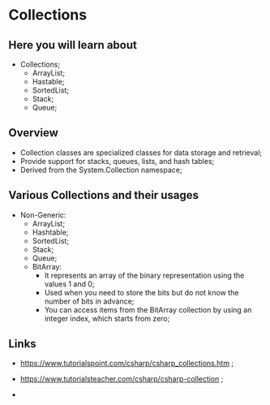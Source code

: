 # Collections

## Here you will learn about

- Collections;
  - ArrayList;
  - Hastable;
  - SortedList;
  - Stack;
  - Queue;

## Overview

- Collection classes are specialized classes for data storage and retrieval;
- Provide support for stacks, queues, lists, and hash tables;
- Derived from the System.Collection namespace;

## Various Collections and their usages

- Non-Generic:
  - ArrayList;
  - Hashtable;
  - SortedList;
  - Stack;
  - Queue;
  - BitArray:
    - It represents an array of the binary representation using the values 1 and 0;
    - Used when you need to store the bits but do not know the number of bits in advance;
    - You can access items from the BitArray collection by using an integer index, which starts from zero;

## Links

- <https://www.tutorialspoint.com/csharp/csharp_collections.htm> ;
- <https://www.tutorialsteacher.com/csharp/csharp-collection> ;

-
